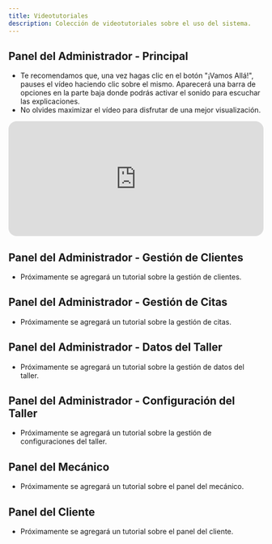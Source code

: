 ```yaml
---
title: Videotutoriales
description: Colección de videotutoriales sobre el uso del sistema.
---
```


## Panel del Administrador - Principal

- Te recomendamos que, una vez hagas clic en el botón "¡Vamos Allá!", pauses el vídeo haciendo clic sobre el mismo. Aparecerá una barra de opciones en la parte baja donde podrás activar el sonido para escuchar las explicaciones. 
- No olvides maximizar el vídeo para disfrutar de una mejor visualización.

<div id='floik-iframe-container-m55lz17g'
    style="
    overflow: hidden;
    border-radius: 16px;
    position: relative;
    width: 100%;
    max-height: 100%;
    aspect-ratio: 2.2222222222222223;
    "
>
    <iframe id='floik-iframe-m55lz17g'
        frameborder='0'
        allowfullscreen='true'
        mozallowfullscreen='true'
        webkitallowfullscreen='true'
        style='width: 100%; height: 100%; border: none; position: absolute; top: 0; left: 0;'
        width='1920px'
        height='864px'
        src='https://www.floik.com/embed/523743fd-e77c-4455-b9e9-66ab01defc59/389b7b96-dd38-48ef-a3a0-f20deeff57e1-flo.html'
        allow="clipboard-read; clipboard-write"
    ></iframe>
</div>

## Panel del Administrador - Gestión de Clientes

- Próximamente se agregará un tutorial sobre la gestión de clientes.
<!-- Inserte el código embebido aquí -->

## Panel del Administrador - Gestión de Citas

- Próximamente se agregará un tutorial sobre la gestión de citas.

<!-- Inserte el código embebido aquí -->

## Panel del Administrador - Datos del Taller

- Próximamente se agregará un tutorial sobre la gestión de datos del taller.
<!-- Inserte el código embebido aquí -->

## Panel del Administrador - Configuración del Taller

- Próximamente se agregará un tutorial sobre la gestión de configuraciones del taller.
<!-- Inserte el código embebido aquí -->

## Panel del Mecánico

- Próximamente se agregará un tutorial sobre el panel del mecánico.
<!-- Inserte el código embebido aquí -->

## Panel del Cliente

- Próximamente se agregará un tutorial sobre el panel del cliente.
<!-- Inserte el código embebido aquí -->
